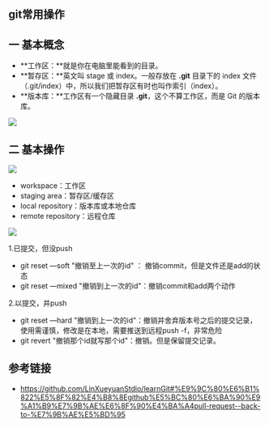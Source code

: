 ## git常用操作

## 一 基本概念

- **工作区：**就是你在电脑里能看到的目录。
- **暂存区：**英文叫 stage 或 index。一般存放在 **.git** 目录下的 index 文件（.git/index）中，所以我们把暂存区有时也叫作索引（index）。
- **版本库：**工作区有一个隐藏目录 **.git**，这个不算工作区，而是 Git 的版本库。

![](https://kaliarch-bucket-1251990360.cos.ap-beijing.myqcloud.com/blog_img/20220313155836.png)

## 二 基本操作

![](https://kaliarch-bucket-1251990360.cos.ap-beijing.myqcloud.com/blog_img/20220313160014.png)

- workspace：工作区
- staging area：暂存区/缓存区
- local repository：版本库或本地仓库
- remote repository：远程仓库

![](https://kaliarch-bucket-1251990360.cos.ap-beijing.myqcloud.com/blog_img/20220313161150.png)

1.已提交，但没push

* git reset —soft "撤销至上一次的id" ： 撤销commit，但是文件还是add的状态
* git reset —mixed "撤销到上一次的id"：撤销commit和add两个动作

2.以提交，并push

* git reset —hard "撤销到上一次的id"：撤销并舍弃版本号之后的提交记录，使用需谨慎，修改是在本地，需要推送到远程push -f，非常危险
* git revert "撤销那个id就写那个id"：撤销。但是保留提交记录。





## 参考链接

* https://github.com/LinXueyuanStdio/learnGit#%E9%9C%80%E6%B1%822%E5%8F%82%E4%B8%8Egithub%E5%BC%80%E6%BA%90%E9%A1%B9%E7%9B%AE%E6%8F%90%E4%BA%A4pull-request--back-to-%E7%9B%AE%E5%BD%95